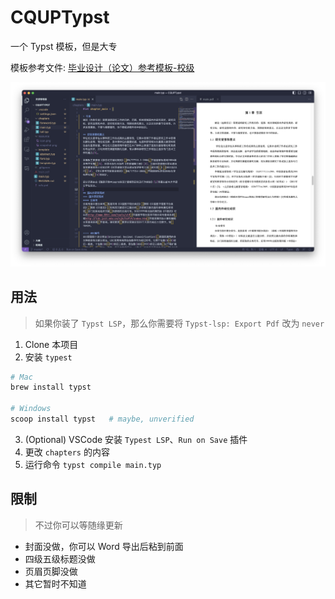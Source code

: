 # CQUPTypst

一个 Typst 模板，但是大专

模板参考文件: [毕业设计（论文）参考模板-校级](https://fls.tisato.live/preview?file=/attachments/毕业设计（论文）参考模板-校级.doc)

![Snapshot](./resource/snapshot.png)

## 用法

> 如果你装了 `Typst LSP`，那么你需要将 `Typst-lsp: Export Pdf` 改为 `never`

1. Clone 本项目
2. 安装 `typest`

```bash
# Mac
brew install typst

# Windows
scoop install typst   # maybe, unverified
```

3. (Optional) VSCode 安装 `Typest LSP`、`Run on Save` 插件
4. 更改 `chapters` 的内容
5. 运行命令 `typst compile main.typ`

## 限制
> 不过你可以等随缘更新
- 封面没做，你可以 Word 导出后粘到前面
- 四级五级标题没做
- 页眉页脚没做
- 其它暂时不知道
